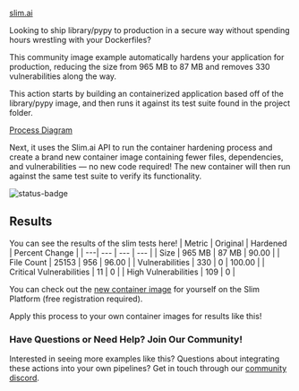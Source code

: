 
[slim.ai](imgs/slim.ai.png)

Looking to ship library/pypy to production in a secure way without spending hours wrestling with your Dockerfiles? 

This community image example automatically hardens your application for production, reducing the size from 965 MB to 87 MB and removes 330 vulnerabilities along the way. 

This action starts by building an containerized application based off of the library/pypy image, and then runs it against its test suite found in the project folder.

[Process Diagram](process.png)

Next, it uses the Slim.ai API to run the container hardening process and create a brand new container image containing fewer files, dependencies, and vulnerabilities — no new code required! The new container will then run against the same test suite to verify its functionality.

![status-badge](https://img.shields.io/badge/Build-Passing-green.svg)

## Results

You can see the results of the slim tests here!
| Metric | Original | Hardened | Percent Change | 
| ---| --- | --- | --- | 
| Size | 965 MB | 87 MB | 90.00 | 
| File Count | 25153 | 956 | 96.00 | 
| Vulnerabilities | 330 | 0 | 100.00 | 
| Critical Vulnerabilities | 11 | 0 | 
| High Vulnerabilities | 109 | 0 | 


You can check out the [new container image](https://portal.slim.dev/home/xray/dockerhub:%2F%2Fdockerhub.public%2Ffocaloiddev%2Fpypy:latest.slimxx#explorer) for yourself on the Slim Platform (free registration required). 

Apply this process to your own container images for results like this!

### Have Questions or Need Help? Join Our  Community!

Interested in seeing more examples like this? Questions about integrating these actions into your own pipelines? Get in touch through our [community discord](https://discord.com/invite/uBttmfyYNB).

